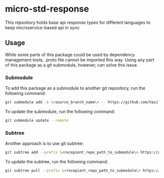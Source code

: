 # micro-std-response
This repository holds base api response types for different languages to keep microservice-based api in sync

## Usage
While some parts of this package could be used by dependency management tools, .proto file cannot be imported this way.
Using any part of this package as a git submodule, however, can solve this issue.

### Submodule
To add this package as a submodule to another git repository, run the following command:

```bash
git submodule add -b \<source_branch_name\> -- https://github.com/VasiliyTemniy/micro-std-response.git \<recepient_repo_path_to_submodule\>
```

To update the submodule, run the following command:

```bash
git submodule update --remote
```

### Subtree
Another approach is to use git subtree:

```bash
git subtree add --prefix \<recepient_repo_path_to_submodule\> https://github.com/VasiliyTemniy/micro-std-response.git \<source_branch_name\>
```

To update the subtree, run the following command:

```bash
git subtree pull --prefix \<recepient_repo_path_to_submodule\> https://github.com/VasiliyTemniy/micro-std-response.git \<source_branch_name\>
```